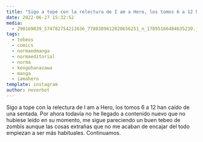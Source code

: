```yaml
---
title: "Sigo a tope con la relectura de I am a Hero, los tomos 6 a 12 han caído de una sentada"
date: 2022-06-27 15:32:52
media: 
  - 290169839_574782754212636_7780389612028656251_n_17895166484635239.jpg
tags: 
  - tebeos
  - comics
  - normaedmanga
  - normaeditorial
  - norma
  - kengohanazawa
  - manga
  - iamahero
template: instagram
author: neverbot
---
```


Sigo a tope con la relectura de I am a Hero, los tomos 6 a 12 han caído de una sentada. Por ahora todavía no he llegado a contenido nuevo que no hubiese leído en su momento, me sigue pareciendo un buen tebeo de zombis aunque las cosas extrañas que no me acaban de encajar del todo empiezan a ser más habituales. Continuamos.
